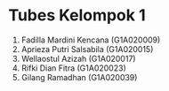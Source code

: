 ﻿# Tubes Kelompok 1
1. Fadilla Mardini Kencana (G1A020009)
2. Aprieza Putri Salsabila (G1A020015)
3. Wellaostul Azizah (G1A020017)
4. Rifki Dian Fitra (G1A020023)
5. Gilang Ramadhan (G1A020039)
